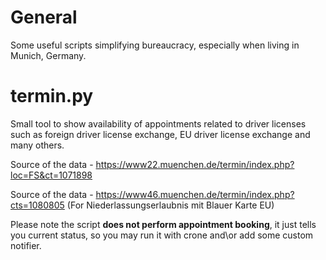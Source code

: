 # General
Some useful scripts simplifying bureaucracy, especially when living in Munich, Germany.

# termin.py
Small tool to show availability of appointments related to driver licenses such as foreign driver license exchange, EU driver license exchange and many others.

Source of the data - https://www22.muenchen.de/termin/index.php?loc=FS&ct=1071898

Source of the data - https://www46.muenchen.de/termin/index.php?cts=1080805 (For Niederlassungserlaubnis mit Blauer Karte EU)

Please note the script **does not perform appointment booking**, it just tells you current status, so you may run it with crone and\or add some custom notifier.
